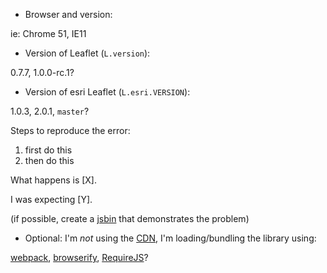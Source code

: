 * Browser and version:

ie: Chrome 51, IE11

* Version of Leaflet (`L.version`):

0.7.7, 1.0.0-rc.1?

* Version of esri Leaflet (`L.esri.VERSION`):

1.0.3, 2.0.1, `master`?



Steps to reproduce the error:

1. first do this
2. then do this

What happens is [X].

I was expecting [Y].

(if possible, create a [jsbin](http://jsbin.com/wudoxe/edit?html,output) that demonstrates the problem)

* Optional: I'm *not* using the [CDN](http://www.jsdelivr.com/projects/leaflet.esri), I'm loading/bundling the library using:

[webpack](https://webpack.github.io/), [browserify](http://browserify.org/), [RequireJS](http://requirejs.org/)?
